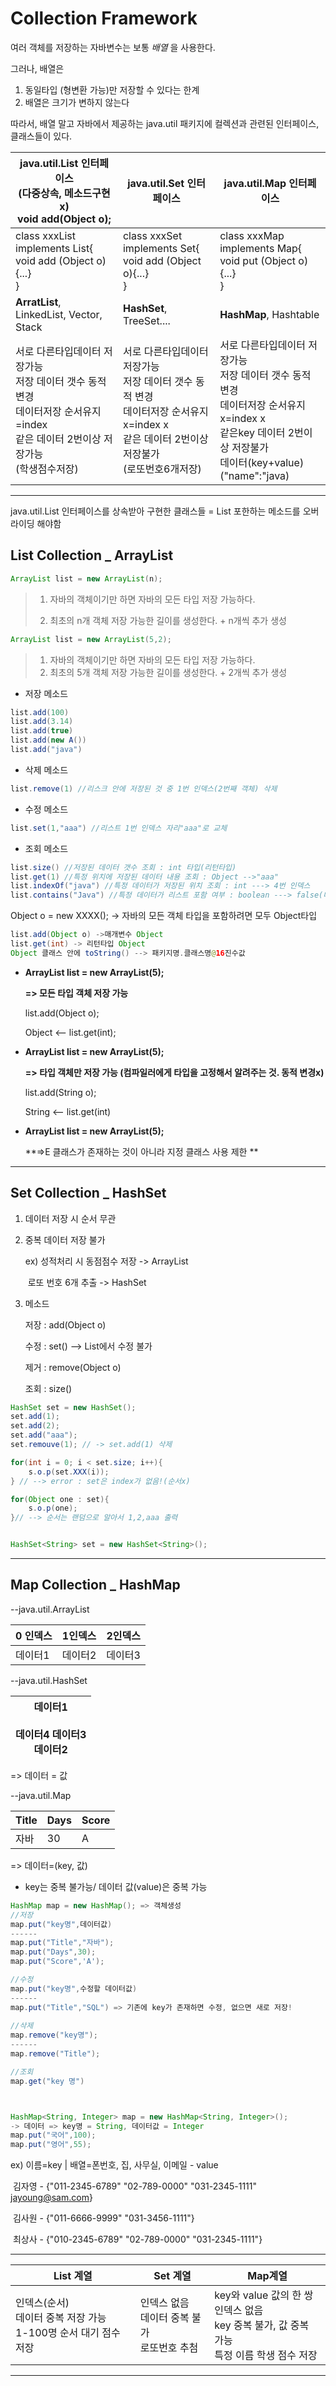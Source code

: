 # Collection Framework

여러 객체를 저장하는 자바변수는 보통 *배열* 을 사용한다.

그러나, 배열은 

1) 동일타입 (형변환 가능)만 저장할 수 있다는 한계
2) 배열은 크기가 변하지 않는다

따라서, 배열 말고 자바에서 제공하는 java.util 패키지에 컬렉션과 관련된 인터페이스, 클래스들이 있다.

| java.util.List 인터페이스<br />(다중상속, 메소드구현x)<br />void add(Object o); | java.util.Set 인터페이스                                     | java.util.Map 인터페이스                                     |
| ------------------------------------------------------------ | ------------------------------------------------------------ | ------------------------------------------------------------ |
| class xxxList implements List{<br />void add (Object o){...}<br />} | class xxxSet implements Set{<br />void add (Object o){...}<br />} | class xxxMap implements Map{<br />void put (Object o){...}<br />} |
| **ArratList**, LinkedList, Vector, Stack                     | **HashSet**, TreeSet....                                     | **HashMap**, Hashtable                                       |
| 서로 다른타입데이터 저장가능<br />저장 데이터 갯수 동적 변경<br />데이터저장 순서유지=index<br />같은 데이터 2번이상 저장가능<br /> (학생점수저장) | 서로 다른타입데이터 저장가능<br />저장 데이터 갯수 동적 변경<br />데이터저장 순서유지x=index x<br />같은 데이터 2번이상 저장불가<br /> (로또번호6개저장) | 서로 다른타입데이터 저장가능<br />저장 데이터 갯수 동적 변경<br />데이터저장 순서유지x=index x<br />같은key 데이터 2번이상 저장불가<br /> 데이터(key+value)("name":"java) |

***

java.util.List 인터페이스를 상속받아 구현한 클래스들 = List 포한하는 메소드를 오버라이딩 해야함

## List Collection _ ArrayList 

```java 
ArrayList list = new ArrayList(n);
```

> 1. 자바의 객체이기만 하면 자바의 모든 타입 저장 가능하다.
>
> 2. 최초의 n개 객체 저장 가능한 길이를 생성한다. + n개씩 추가 생성

```java
ArrayList list = new ArrayList(5,2);
```

> 1. 자바의 객체이기만 하면 자바의 모든 타입 저장 가능하다.
> 2. 최초의 5개 객체 저장 가능한 길이를 생성한다. + 2개씩 추가 생성



+ 저장 메소드

```java
list.add(100)
list.add(3.14)
list.add(true)
list.add(new A())
list.add("java")
```

+ 삭제 메소드

```java
list.remove(1) //리스크 안에 저장된 것 중 1번 인덱스(2번째 객체) 삭제
```

+ 수정 메소드

```java
list.set(1,"aaa") //리스트 1번 인덱스 자리"aaa"로 교체
```

+ 조회 메소드

```java
list.size() //저장된 데이터 갯수 조회 : int 타입(리턴타입)
list.get(1) //특정 위치에 저장된 데이터 내용 조회 : Object -->"aaa"
list.indexOf("java") //특정 데이터가 저장된 위치 조회 : int ---> 4번 인덱스
list.contains("Java") //특정 데이터가 리스트 포함 여부 : boolean ---> false(대소문자 구분)
```

Object o = new XXXX(); -> 자바의 모든 객체 타입을 포함하려면 모두 Object타입

```java
list.add(Object o) ->매개변수 Object
list.get(int) -> 리턴타입 Object
Object 클래스 안에 toString() --> 패키지명.클래스명@16진수값
```

+ **ArrayList list = new ArrayList(5);**

  **=> 모든 타입 객체 저장 가능**

  list.add(Object o);

  Object <-- list.get(int);



+ **ArrayList<String> list = new ArrayList<String>(5);**

  **=> <String>타입 객체만 저장 가능 (컴파일러에게 타입을 고정해서 알려주는 것. 동적 변경x)**

  list.add(String o);

  String <-- list.get(int)

+ **ArrayList<E> list = new ArrayList<E>(5);**

  **=>E 클래스가 존재하는 것이 아니라 지정 클래스 사용 제한 **  

***

## Set Collection _ HashSet

1. 데이터 저장 시 순서 무관

2. 중복 데이터 저장 불가

   ex) 성적처리 시 동점점수 저장 -> ArrayList

   ​		로또 번호 6개 추출 -> HashSet

3. 메소드

   저장 : add(Object o)

   수정 : set() --> List에서 수정 불가

   제거 : remove(Object o)

   조회 : size()

```java
HashSet set = new HashSet();
set.add(1);
set.add(2);
set.add("aaa");
set.remouve(1); // -> set.add(1) 삭제

for(int i = 0; i < set.size; i++){
    s.o.p(set.XXX(i)); 
} // --> error : set은 index가 없음!(순서x)

for(Object one : set){
    s.o.p(one);
}// --> 순서는 랜덤으로 알아서 1,2,aaa 출력


HashSet<String> set = new HashSet<String>();

```

***

## Map Collection _ HashMap

--java.util.ArrayList

| 0 인덱스 | 1인덱스 | 2인덱스 |
| -------- | ------- | ------- |
| 데이터1  | 데이터2 | 데이터3 |

--java.util.HashSet

| 데이터1<br /><br />             데이터4                                                                             데이터3<br />                                                   데이터2 |
| ------------------------------------------------------------ |

=> 데이터 = 값

--java.util.Map

| Title | Days | Score |
| ----- | ---- | ----- |
| 자바  | 30   | A     |

=> 데이터=(key, 값)

+ key는 중복 불가능/ 데이터 값(value)은 중복 가능



```java
HashMap map = new HashMap(); => 객체생성
//저장
map.put("key명",데이터값)
------
map.put("Title","자바");
map.put("Days",30);
map.put("Score",'A');

//수정
map.put("key명",수정할 데이터값)
------
map.put("Title","SQL") => 기존에 key가 존재하면 수정, 없으면 새로 저장!
    
//삭제
map.remove("key명");
------
map.remove("Title");

//조회
map.get("key 명")



HashMap<String, Integer> map = new HashMap<String, Integer>();
-> 데이터 => key명 = String, 데이터값 = Integer
map.put("국어",100);
map.put("영어",55);
```

ex) 이름=key | 배열=폰번호, 집, 사무실, 이메일 - value

​	  김자영 - {"011-2345-6789" "02-789-0000" "031-2345-1111" jayoung@sam.com}

​	  김사원 - {"011-6666-9999" "031-3456-1111"}

​	  최상사 - {"010-2345-6789" "02-789-0000" "031-2345-1111"}

***

| List 계열                                                    | Set 계열                                             | Map계열                                                      |
| ------------------------------------------------------------ | ---------------------------------------------------- | ------------------------------------------------------------ |
| 인덱스(순서)<br />데이터 중복 저장 가능<br />1-100명 순서 대기 점수 저장 | 인덱스 없음<br />데이터 중복 불가<br />로또번호 추첨 | key와 value 값의 한 쌍<br />인덱스 없음<br />key 중복 불가, 값 중복 가능<br />특정 이름 학생 점수 저장 |

***

